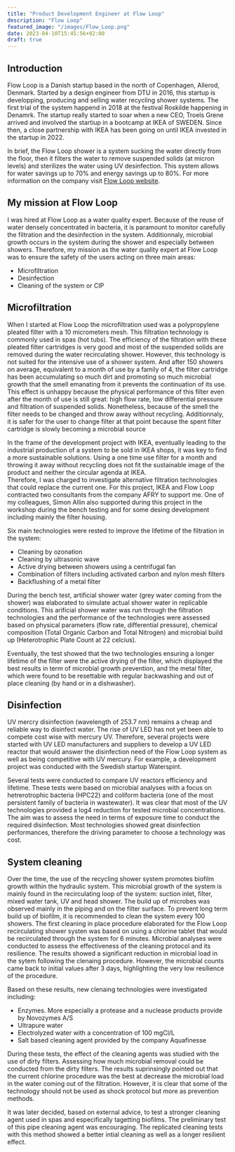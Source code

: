 ```yaml
---
title: "Product Development Engineer at Flow Loop"
description: "Flow Loop"
featured_image: "/images/Flow_Loop.png"
date: 2023-04-10T15:45:56+02:00
draft: true
---
```

## Introduction

Flow Loop is a Danish startup based in the north of Copenhagen, Allerod, Denmark. Started by a design engineer from DTU in 2016, this startup is developping, producing and selling
water recycling shower systems. The first trial of the system happend in 2018 at the festival Roskilde happening in Denamrk. The startup really started to soar when a new CEO, Troels Grene
arrived and involved the startiup in a bootcamp at IKEA of SWEDEN. Since then, a close partnership with IKEA has been going on until IKEA invested in the startup in 2022.

In brief, the Flow Loop shower is a system sucking the water directly from the floor, then it filters the water to remove suspended solids (at micron levels) and sterilizes the water using 
UV desinfection. This system allows for water savings up to 70% and energy savings up to 80%.
For more information on the company visit  [Flow Loop website](https://flow-loop.com).


## My mission at Flow Loop

I was hired at Flow Loop as a water quality expert. Because of the reuse of water densely concentrated in bacteria, it is paramount to monitor carefully the filtration and the desinfection 
in the system. Additionnaly, microbial growth occurs in the system during the shower and especially between showers.
Therefore, my mission as the water quality expert at Flow Loop was to ensure the safety of the users acting on three main areas:
- Microfiltration
- Desinfection
- Cleaning of the system or CIP

## Microfiltration

When I started at Flow Loop the microfiltration used was a polypropylene pleated filter with a 10 micrometers mesh. This filtration technology is commonly used in spas (hot tubs). 
The efficiency of the filtration with these pleated filter cartridges is very good and most of the suspended solids are removed during the water recirculating shower. However, this technology is not suited for 
the intensive use of a shower system. And after 150 showers on average, equivalent to a month of use by a family of 4, the filter cartridge has been accumulating so much dirt and promoting so much microbial growth
that the smell emanating from it prevents the continuation of its use.<br>
This effect is unhappy because the physical performance of this filter even after the month of use is still great: high flow rate, low differential pressure and filtration of suspended solids.
Nonetheless, because of the smell the filter needs to be changed and throw away without recycling. Additionnaly, it is safer for the user to change filter at that point because the spent filter
cartridge is slowly becoming a microbial source 

In the frame of the development project with IKEA, eventually leading to the industrial production of a system to be sold in IKEA shops, it was key to find a more sustainable solutions.
Using a one time use filter for a month and throwing it away without recycling does not fit the sustainable image of the product and neither the circular agenda at IKEA.<br>
Therefore, I was charged to investigate alternative filtration technologies that could replace the current one. For this project, IKEA and Flow Loop contracted two consultants from the company 
AFRY to support me. One of my colleagues, Simon Allin also supported during this project in the workshop during the bench testing and for some desing development including mainly the filter housing.

Six main technologies were rested to improve the lifetime of the filtration in the system:
- Cleaning by ozonation
- Cleaning by ultrasonic wave
- Active drying between showers using a centrifugal fan
- Combination of filters including activated carbon and nylon mesh filters
- Backflushing of a metal filter

During the bench test, artificial shower water (grey water coming from the shower) was elaborated to simulate actual shower water in replicable conditions.
This arificial shower water was run through the filtration technologies and the performance of the technologies were assessed based on physical parameters (flow rate, differential pressure),
chemical composition (Total Organic Carbon and Total Nitrogen) and microbial build up (Heterotrophic Plate Count at 22 celcius).

Eventually, the test showed that the two technologies ensuring a longer lifetime of the filter were the active drying of the filter, which displayed the best results in term of microbial growth
prevention, and the metal filter, which were found to be resettable with regular backwashing and out of place cleaning (by hand or in a dishwasher).

## Disinfection

UV mercry disinfection (wavelength of 253.7 nm) remains a cheap and reliable way to disinfect water. The rise of UV LED has not yet been able to compete cost wise with mercury UV.
Therefore, several projects were started with UV LED manufacturers and suppliers to develop a UV LED reactor that would answer the disinfection need of the Flow Loop system
as well as being competitive with UV mercury. For example, a development project was conducted with the Swedish startup Waterspint.

Several tests were conducted to compare UV reactors efficiency and lifetime. These tests were based on microbial analyses with a focus on hetrerotrophic bacteria (HPC22) and coliform bacteria (one of the most persistent family
of bacteria in wastewater). It was clear that most of the UV technologies provided a log4 reduction for tested microbial concentrations. The aim was to assess the need in terms of exposure time to conduct the 
required disinfection. Most technologies showed great disinfection performances, therefore the driving parameter to choose a technology was cost.

## System cleaning

Over the time, the use of the recycling shower system promotes biofilm growth within the hydraulic system. This microbial growth of the system is mainly found in the recirculating loop
of the system: suction inlet, filter, mixed water tank, UV and head shower. The build up of microbes was observed mainly in the piping and on the filter surface.
To prevent long term build up of biofilm, it is recommended to clean the system every 100 showers. 
The first cleaning in place procedure elaborated for the Flow Loop recirculating shower systen was based on using a chlorine tablet that would be recirculated through the system for 6 minutes.
Microbial analyses were conducted to assess the effectiveness of the cleaning protocol and its resilience. The results showed a significant reduction in microbial load in the sytem following
the clenaing procedure. However, the microbial counts came back to initial values after 3 days, highlighting the very low resilience of the procedure.

Based on these results, new clenaing technologies were investigated including:
- Enzymes. More especially a protease and a nuclease products provide by Novozymes A/S
- Ultrapure water
- Electrolyzed water with a concentration of 100 mgCl/L
- Salt based cleaning agent provided by the company Aquafinesse

During these tests, the effect of the cleaning agents was studied with the use of dirty filters. Assessing how much microbial removal could be conducted from the dirty filters.
The results suprinsingly pointed out that the current chlorine procedure was the best at decrease the microbial load in the water coming out of the filtration.
However, it is clear that some of the technology should not be used as shock protocol but more as prevention methods. 

It was later decided, based on external advice, to test a stronger cleaning agent used in spas and especifically tagetting biofilms. The preliminary test of this pipe cleaning 
agent was encouraging. The replicated cleaning tests with this method showed a better intial cleaning as well as a longer resilient effect.
